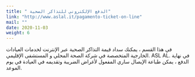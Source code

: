 ```yaml
---
title: " الدفع الإلكتروني للتذاكر الصحية"
link: "http://www.aslal.it/pagamento-ticket-on-line"
mail: ""
date: 2020-11-03
weight: 6
---
```


في هذا القسم ، يمكنك سداد قيمة التذاكر الصحية عبر الإنترنت لخدمات العيادات الخارجية المتخصصة في شركة الصحة المحلي  و المستشفى الإقليمي. ASL AL.
في نهاية الدفع ، يمكن طباعة الإيصال ساري المفعول لأغراض الضريبة وتقديمه في العيادة في يوم الموعد.

